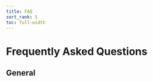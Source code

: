 ```yaml
---
title: FAQ
sort_rank: 5
toc: full-width
---
```


# Frequently Asked Questions

## General

<!-- ### What is Prometheus?

Prometheus is an open-source systems monitoring and alerting toolkit
with an active ecosystem. See the [overview](/docs/introduction/overview/).

### How does Prometheus compare against other monitoring systems?

See the [comparison](/docs/introduction/comparison/) page.

### What dependencies does Prometheus have?

The main Prometheus server runs standalone and has no external dependencies.

### Can Prometheus be made highly available?

Yes, run identical Prometheus servers on two or more separate machines.
Identical alerts will be deduplicated by the [Alertmanager](https://github.com/prometheus/alertmanager).

For [high availability of the Alertmanager](https://github.com/prometheus/alertmanager#high-availability),
you can run multiple instances in a
[Mesh cluster](https://github.com/weaveworks/mesh) and configure the Prometheus
servers to send notifications to each of them.

### I was told Prometheus “doesn't scale”.

There are in fact various ways to scale and federate
Prometheus. Read [Scaling and Federating Prometheus](https://www.robustperception.io/scaling-and-federating-prometheus/)
on the Robust Perception blog to get started.

### What language is Prometheus written in?

Most Prometheus components are written in Go. Some are also written in Java,
Python, and Ruby.

### How stable are Prometheus features, storage formats, and APIs?

All repositories in the Prometheus GitHub organization that have reached
version 1.0.0 broadly follow
[semantic versioning](http://semver.org/). Breaking changes are indicated by
increments of the major version. Exceptions are possible for experimental
components, which are clearly marked as such in announcements.

Even repositories that have not yet reached version 1.0.0 are, in general, quite
stable. We aim for a proper release process and an eventual 1.0.0 release for
each repository. In any case, breaking changes will be pointed out in release
notes (marked by `[CHANGE]`) or communicated clearly for components that do not
have formal releases yet.

### Why do you pull rather than push?

Pulling over HTTP offers a number of advantages:

* You can run your monitoring on your laptop when developing changes.
* You can more easily tell if a target is down.
* You can manually go to a target and inspect its health with a web browser.

Overall, we believe that pulling is slightly better than pushing, but it should
not be considered a major point when considering a monitoring system.

For cases where you must push, we offer the [Pushgateway](/docs/instrumenting/pushing/).

### How to feed logs into Prometheus?

Short answer: Don't! Use something like the [ELK stack](https://www.elastic.co/products) instead.

Longer answer: Prometheus is a system to collect and process metrics, not an
event logging system. The Raintank blog post
[Logs and Metrics and Graphs, Oh My!](https://blog.raintank.io/logs-and-metrics-and-graphs-oh-my/)
provides more details about the differences between logs and metrics.

If you want to extract Prometheus metrics from application logs, Google's
[mtail](https://github.com/google/mtail) might be helpful.

### Who wrote Prometheus?

Prometheus was initially started privately by
[Matt T. Proud](http://www.matttproud.com) and
[Julius Volz](http://juliusv.com). The majority of its
initial development was sponsored by [SoundCloud](https://soundcloud.com).

It's now maintained and extended by a wide range of companies and individuals.

### What license is Prometheus released under?

Prometheus is released under the
[Apache 2.0](https://github.com/prometheus/prometheus/blob/master/LICENSE) license.

### What is the plural of Prometheus?

After [extensive research](https://youtu.be/B_CDeYrqxjQ), it has been determined
that the correct plural of 'Prometheus' is 'Prometheis'.

### Can I reload Prometheus's configuration?

Yes, sending `SIGHUP` to the Prometheus process or an HTTP POST request to the
`/-/reload` endpoint will reload and apply the configuration file. The
various components attempt to handle failing changes gracefully.

### Can I send alerts?

Yes, with the [Alertmanager](https://github.com/prometheus/alertmanager).

Currently, the following external systems are supported:

* Email
* Generic Webhooks
* [OpsGenie](https://www.opsgenie.com/)
* [PagerDuty](http://www.pagerduty.com/)
* [Pushover](https://pushover.net/)
* [Slack](https://slack.com/)
* [VictorOps](https://victorops.com/)
* [WeChat](https://www.wechat.com)

### Can I create dashboards?

Yes, we recommend [Grafana](/docs/visualization/grafana/) for production
usage. There are also [Console templates](/docs/visualization/consoles/).

### Can I change the timezone? Why is everything in UTC?

To avoid any kind of timezone confusion, especially when the so-called
daylight saving time is involved, we decided to exclusively use Unix
time internally and UTC for display purposes in all components of
Prometheus. A carefully done timezone selection could be introduced
into the UI. Contributions are welcome. See
[issue #500](https://github.com/prometheus/prometheus/issues/500)
for the current state of this effort.

## Instrumentation

### Which languages have instrumentation libraries?

There are a number of client libraries for instrumenting your services with
Prometheus metrics. See the [client libraries](/docs/instrumenting/clientlibs/)
documentation for details.

If you are interested in contributing a client library for a new language, see
the [exposition formats](/docs/instrumenting/exposition_formats/).

### Can I monitor machines?

Yes, the [Node Exporter](https://github.com/prometheus/node_exporter) exposes
an extensive set of machine-level metrics on Linux and other Unix systems such
as CPU usage, memory, disk utilization, filesystem fullness, and network
bandwidth.

### Can I monitor network devices?

Yes, the [SNMP Exporter](https://github.com/prometheus/snmp_exporter) allows
monitoring of devices that support SNMP.

### Can I monitor batch jobs?

Yes, using the [Pushgateway](/docs/instrumenting/pushing/). See also the
[best practices](/docs/practices/instrumentation/#batch-jobs) for monitoring batch
jobs.

### What applications can Prometheus monitor out of the box?

See [the list of exporters and integrations](/docs/instrumenting/exporters/).

### Can I monitor JVM applications via JMX?

Yes, for applications that you cannot instrument directly with the Java client, you can use the [JMX Exporter](https://github.com/prometheus/jmx_exporter)
either standalone or as a Java Agent.

### What is the performance impact of instrumentation?

Performance across client libraries and languages may vary. For Java,
[benchmarks](https://github.com/prometheus/client_java/blob/master/benchmark/README.md)
indicate that incrementing a counter/gauge with the Java client will take
12-17ns, depending on contention. This is negligible for all but the most
latency-critical code.

## Troubleshooting

### My Prometheus 1.x server takes a long time to start up and spams the log with copious information about crash recovery.

You are suffering from an unclean shutdown. Prometheus has to shut down cleanly
after a `SIGTERM`, which might take a while for heavily used servers. If the
server crashes or is killed hard (e.g. OOM kill by the kernel or your runlevel
system got impatient while waiting for Prometheus to shutdown), a crash
recovery has to be performed, which should take less than a minute under normal
circumstances, but can take quite long under certain circumstances. See
[crash recovery](/docs/prometheus/1.8/storage/#crash-recovery) for details.

### My Prometheus 1.x server runs out of memory.

See [the section about memory usage](/docs/prometheus/1.8/storage/#memory-usage)
to configure Prometheus for the amount of memory you have available.

### My Prometheus 1.x server reports to be in “rushed mode” or that “storage needs throttling”.

Your storage is under heavy load. Read
[the section about configuring the local storage](/docs/prometheus/1.8/storage/)
to find out how you can tweak settings for better performance.

## Implementation

### Why are all sample values 64-bit floats? I want integers.

We restrained ourselves to 64-bit floats to simplify the design. The
[IEEE 754 double-precision binary floating-point
format](http://en.wikipedia.org/wiki/Double-precision_floating-point_format)
supports integer precision for values up to 2<sup>53</sup>. Supporting
native 64 bit integers would (only) help if you need integer precision
above 2<sup>53</sup> but below 2<sup>63</sup>. In principle, support
for different sample value types (including some kind of big integer,
supporting even more than 64 bit) could be implemented, but it is not
a priority right now. A counter, even if incremented one million times per
second, will only run into precision issues after over 285 years.

### Why don't the Prometheus server components support TLS or authentication? Can I add those?

TLS and basic authentication is gradually being rolled out to the different
components. Please follow the different releases and changelogs to know which
components have already implemented it.

The components currently supporting TLS and authentication are:

- Prometheus 2.24.0 and later
- Node Exporter 1.0.0 and later

This applies only to inbound connections. Prometheus does support
[scraping TLS- and auth-enabled targets](/docs/prometheus/latest/configuration/configuration/#scrape_config), and other
Prometheus components that create outbound connections have similar support.
 -->